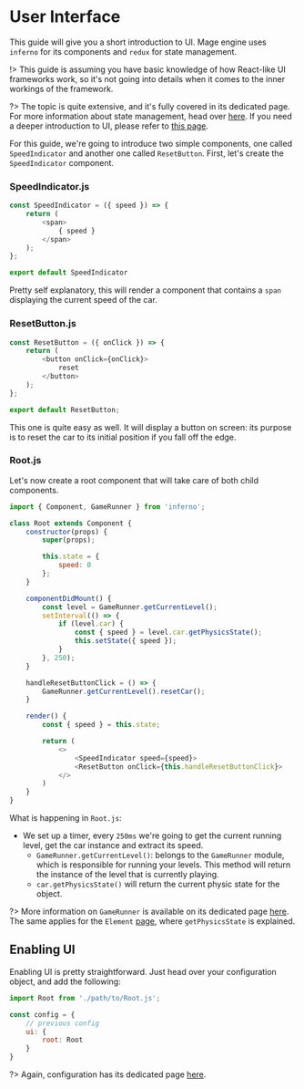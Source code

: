 # User Interface

This guide will give you a short introduction to UI. Mage engine uses `inferno` for its components and `redux` for state management.

!> This guide is assuming you have basic knowledge of how React-like UI frameworks work, so it's not going into details when it comes to the inner workings of the framework.

?>  The topic is quite extensive, and it's fully covered in its dedicated page. For more information about state management, head over [here](/engine/advanced/state_management.md). If you need a deeper introduction to UI, please refer to [this page](/engine/advanced/ui.md).

For this guide, we're going to introduce two simple components, one called `SpeedIndicator` and another one called `ResetButton`.
First, let's create the `SpeedIndicator` component.

### SpeedIndicator.js

```js
const SpeedIndicator = ({ speed }) => {
    return (
        <span>
            { speed }
        </span>
    );
};

export default SpeedIndicator
```

Pretty self explanatory, this will render a component that contains a `span` displaying the current speed of the car.

### ResetButton.js

```js
const ResetButton = ({ onClick }) => {
    return (
        <button onClick={onClick}>
            reset
        </button>
    );
};

export default ResetButton;
```

This one is quite easy as well. It will display a button on screen: its purpose is to reset the car to its initial position if you fall off the edge.

### Root.js

Let's now create a root component that will take care of both child components.

```js
import { Component, GameRunner } from 'inferno';

class Root extends Component {
    constructor(props) {
        super(props);

        this.state = {
            speed: 0
        };
    }

    componentDidMount() {
        const level = GameRunner.getCurrentLevel();
        setInterval(() => {
            if (level.car) {
                const { speed } = level.car.getPhysicsState();
                this.setState({ speed });
            }
        }, 250);
    }

    handleResetButtonClick = () => {
        GameRunner.getCurrentLevel().resetCar();
    }

    render() {
        const { speed } = this.state;

        return (
            <>
                <SpeedIndicator speed={speed}>
                <ResetButton onClick={this.handleResetButtonClick}>
            </>
        )
    }
}
```

What is happening in `Root.js`:
- We set up a timer, every `250ms` we're going to get the current running level, get the car instance and extract its speed.
  - `GameRunner.getCurrentLevel()`: belongs to the `GameRunner` module, which is responsible for running your levels. This method will return the instance of the level that is currently playing.
  - `car.getPhysicsState()` will return the current physic state for the object.

?> More information on `GameRunner` is available on its dedicated page [here](/engine/advanced/gamerunner.md). The same applies for the `Element` [page](/engine/advanced/core/element.md), where `getPhysicsState` is explained.

## Enabling UI

Enabling UI is pretty straightforward. Just head over your configuration object, and add the following:

```js
import Root from './path/to/Root.js';

const config = {
    // previous config
    ui: {
        root: Root
    }
}
```

?> Again, configuration has its dedicated page [here](/engine/advanced/configuration.md).
